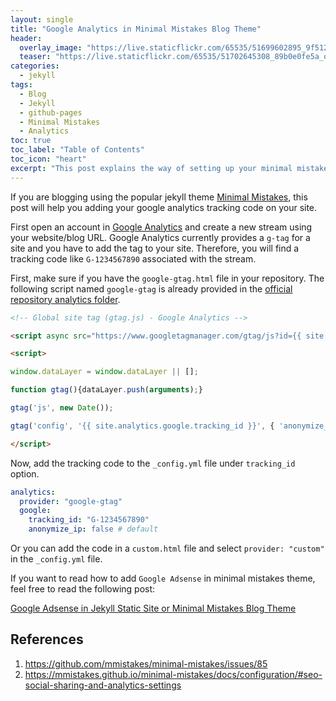 ```yaml
---
layout: single
title: "Google Analytics in Minimal Mistakes Blog Theme"
header:
  overlay_image: "https://live.staticflickr.com/65535/51699602895_9f512e632d_o.png"
  teaser: "https://live.staticflickr.com/65535/51702645308_89b0e0fe5a_o.png"
categories:
  - jekyll
tags:
  - Blog
  - Jekyll
  - github-pages
  - Minimal Mistakes
  - Analytics
toc: true
toc_label: "Table of Contents"
toc_icon: "heart"
excerpt: "This post explains the way of setting up your minimal mistakes theme blog so that you can optimize your site using Google Analytics."
---
```




If you are blogging using the popular jekyll theme [Minimal Mistakes](https://github.com/mmistakes/minimal-mistakes), this post will help you adding your google analytics tracking code on your site.

First open an account in [Google Analytics](https://analytics.google.com/) and create a new stream using your website/blog URL. Google Analytics currently provides a `g-tag` for a site and you have to add the tag to your site. Therefore, you will find a tracking code like `G-1234567890` associated with the stream.

 First, make sure if you have the `google-gtag.html` file in your repository. The following script named `google-gtag` is already provided in the [official repository analytics folder](https://github.com/mmistakes/minimal-mistakes/tree/master/_includes/analytics-providers).

```markdown
<!-- Global site tag (gtag.js) - Google Analytics -->

<script async src="https://www.googletagmanager.com/gtag/js?id={{ site.analytics.google.tracking_id }}"></script>

<script>

window.dataLayer = window.dataLayer || [];

function gtag(){dataLayer.push(arguments);}

gtag('js', new Date());

gtag('config', '{{ site.analytics.google.tracking_id }}', { 'anonymize_ip': {{ site.analytics.google.anonymize_ip | default: false }}});

</script>
```



Now, add the tracking code to the `_config.yml` file under `tracking_id` option.
```yml
analytics:
  provider: "google-gtag"
  google:
    tracking_id: "G-1234567890"
    anonymize_ip: false # default
```


Or you can add the code in a `custom.html` file and select `provider: "custom"` in the `_config.yml` file.

If you want to read how to add `Google Adsense` in minimal mistakes theme, feel free to read the following post:

[Google Adsense in Jekyll Static Site or Minimal Mistakes Blog Theme](https://shantoroy.com/jekyll/how-I-added-google-adsense-to-my-jekyll-minimal-mistakes-blog/)


## References
1. https://github.com/mmistakes/minimal-mistakes/issues/85
2. https://mmistakes.github.io/minimal-mistakes/docs/configuration/#seo-social-sharing-and-analytics-settings
<!--stackedit_data:
eyJoaXN0b3J5IjpbLTgzNzg3ODYzLC0zOTI5ODM3MzEsLTE4ND
UxNTM4MDZdfQ==
-->